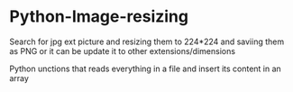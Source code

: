 # Python-Image-resizing
Search for jpg ext picture and resizing them to 224*224 and saviing them as PNG or it can be update it to other extensions/dimensions

Python unctions that reads everything in a file and insert its content in an array
